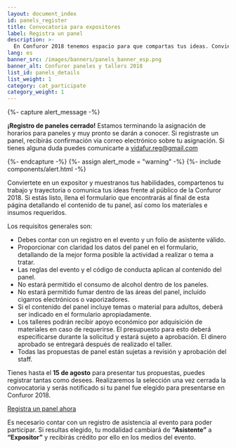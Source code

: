 ```yaml
---
layout: document_index
id: panels_register
title: Convocatoria para expositores
label: Registra un panel
description: >-
  En Confuror 2018 tenemos espacio para que compartas tus ideas. Conviértete en un expositor y crea un panel inolvidable. Sigue leyendo para averiguar cómo.
lang: es
banner_src: /images/banners/panels_banner_esp.png
banner_alt: Confuror paneles y tallers 2018
list_id: panels_details
list_weight: 1
category: cat_participate
category_weight: 1
---
```


{%- capture alert_message -%}
  <p><b>¡Registro de paneles cerrado!</b> Estamos terminando la asignación de horarios para paneles y muy pronto se darán a conocer. Si registraste un panel, recibirás confirmación via correo electrónico sobre tu asignación. Si tienes alguna duda puedes comunicarte a <a href="mailto:vidafur.reg@gmail.com">vidafur.reg@gmail.com</a></p>
{%- endcapture -%}
{%- assign alert_mode = "warning" -%}
{%- include components/alert.html -%}

Conviertete en un expositor y muestranos tus habilidades, compartenos tu trabajo y trayectoria o comunica tus ideas frente al público de la Confuror 2018. Si estás listo, llena el formulario que encontrarás al final de esta página detallando el contenido de tu panel, así como los materiales e insumos requeridos.

Los requisitos generales son:

- Debes contar con un registro en el evento y un folio de asistente válido.
- Proporcionar con claridad los datos del panel en el formulario, detallando de la mejor forma posible la actividad a realizar o tema a tratar.
- Las reglas del evento y el código de conducta aplican al contenido del panel.
- No estará permitido el consumo de alcohol dentro de los paneles.
- No estará permitido fumar dentro de las áreas del panel, incluído cigarros electrónicos o vaporizadores.
- Si el contenido del panel incluye temas o material para adultos, deberá ser indicado en el formulario apropiadamente.
- Los talleres podrán recibir apoyo económico por adquisición de materiales en caso de requerirse. El presupuesto para esto deberá especificarse durante la solicitud y estará sujeto a aprobación. El dinero aprobado se entregará después de realizado el taller.
- Todas las propuestas de panel están sujetas a revisión y aprobación del staff.

Tienes hasta el **15 de agosto** para presentar tus propuestas, puedes registrar tantas como desees. Realizaremos la selección una vez cerrada la convocatoria y serás notificado si tu panel fue elegido para presentarse en Confuror 2018.

<div class="registration__form-button-container">
  <a href="https://goo.gl/forms/PuDyHaY5eDQSKgI13" class="registration__form-button" target="_blank">Registra un panel ahora</a>
</div>

Es necesario contar con un registro de asistencia al evento para poder participar. Si resultas elegido, tu modalidad cambiará de **“Asistente”** a **“Expositor”** y recibirás crédito por ello en los medios del evento.
